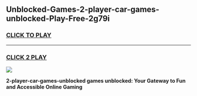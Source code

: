 
## Unblocked-Games-2-player-car-games-unblocked-Play-Free-2g79i
<h3>
<a href="https://premium76.site?title=2-player-car-games-unblocked&ref=23A">CLICK TO PLAY</a></h3>
<hr>

<h3>
<a href="https://premium76.site?title=2-player-car-games-unblocked&ref=23A">CLICK 2 PLAY</a>
  
</h3>

<a href="https://premium76.site?title=2-player-car-games-unblocked&ref=23A"><img src="https://clearcache.store/games.png"></a>


**2-player-car-games-unblocked games unblocked: Your Gateway to Fun and Accessible Online Gaming**
